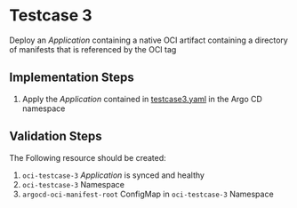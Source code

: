 # Testcase 3

Deploy an _Application_ containing a native OCI artifact containing a directory of manifests that is referenced by the OCI tag

## Implementation Steps

1. Apply the _Application_ contained in [testcase3.yaml](../applications/testcase3.yaml) in the Argo CD namespace

## Validation Steps

The Following resource should be created:

1. `oci-testcase-3` _Application_ is synced and healthy
2. `oci-testcase-3` Namespace
3. `argocd-oci-manifest-root` ConfigMap in `oci-testcase-3` Namespace
